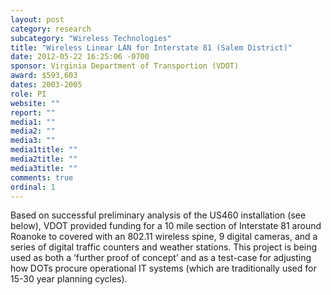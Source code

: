 ```yaml
---
layout: post
category: research
subcategory: "Wireless Technologies"
title: "Wireless Linear LAN for Interstate 81 (Salem District)"
date: 2012-05-22 16:25:06 -0700
sponsor: Virginia Department of Transportion (VDOT)
award: $593,603
dates: 2003-2005
role: PI
website: ""
report: ""
media1: ""
media2: ""
media3: ""
media1title: ""
media2title: ""
media3title: ""
comments: true
ordinal: 1
---
```


Based on successful preliminary analysis of the US460 installation (see below), VDOT provided funding for a 10 mile section of Interstate 81 around Roanoke to covered with an 802.11 wireless spine, 9 digital cameras, and a series of digital traffic counters and weather stations. This project is being used as both a ‘further proof of concept’ and as a test-case for adjusting how DOTs procure operational IT systems (which are traditionally used for 15-30 year planning cycles).
